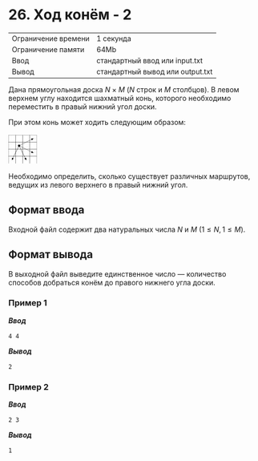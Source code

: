 # 26. Ход конём - 2

|                   |                                |
|-------------------|--------------------------------|
|Ограничение времени|1 секунда                       |
|Ограничение памяти |64Mb                            |
|Ввод               |стандартный ввод или input.txt  |
|Вывод              |стандартный вывод или output.txt|

Дана прямоугольная доска $N × M$ ($N$ строк и $M$ столбцов). В левом верхнем углу находится шахматный конь, которого необходимо переместить в правый нижний угол доски.

При этом конь может ходить следующим образом:

![statement-image](statement-image.jpeg "")

Необходимо определить, сколько существует различных маршрутов, ведущих из левого верхнего в правый нижний угол.

## Формат ввода

Входной файл содержит два натуральных числа $N$ и $M$ ($1≤ N,1≤M$).

## Формат вывода

В выходной файл выведите единственное число — количество способов добраться конём до правого нижнего угла доски.

### Пример 1

***Ввод***

```text
4 4
```

***Вывод***

```text
2
```

### Пример 2

***Ввод***

```text
2 3
```

***Вывод***

```text
1
```
